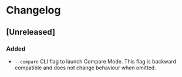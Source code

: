 # Changelog

## [Unreleased]

### Added
- `--compare` CLI flag to launch Compare Mode. This flag is backward compatible and does not change behaviour when omitted.

